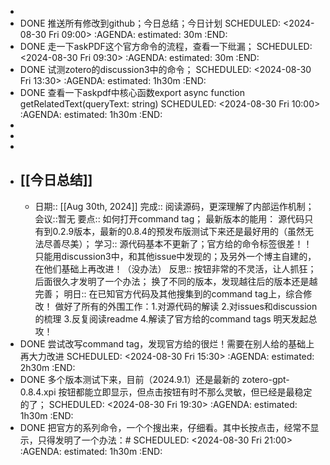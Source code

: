 -
- DONE 推送所有修改到github；今日总结；今日计划
  SCHEDULED: <2024-08-30 Fri 09:00>
  :AGENDA:
  estimated: 30m
  :END:
- DONE 走一下askPDF这个官方命令的流程，查看一下纰漏；
  SCHEDULED: <2024-08-30 Fri 09:30>
  :AGENDA:
  estimated: 30m
  :END:
- DONE 试测zotero的discussion3中的命令；
  SCHEDULED: <2024-08-30 Fri 13:30>
  :AGENDA:
  estimated: 1h30m
  :END:
- DONE 查看一下askpdf中核心函数export async function getRelatedText(queryText: string)
  SCHEDULED: <2024-08-30 Fri 10:00>
  :AGENDA:
  estimated: 1h30m
  :END:
-
-
-
- ## [[今日总结]]
	- 日期:: [[Aug 30th, 2024]]
	  完成:: 阅读源码，更深理解了内部运作机制；
	  会议::暂无
	  要点:: 如何打开command tag；
	               最新版本的能用：
	               源代码只有到0.2.9版本，最新的0.8.4的预发布版测试下来还是最好用的（虽然无法尽善尽美）；
	  学习:: 源代码基本不更新了；官方给的命令标签很差！！只能用discussion3中，和其他issue中发现的；及另外一个博主自建的，在他们基础上再改进！（没办法）
	  反思:: 按钮非常的不灵活，让人抓狂；后面很久才发明了一个办法；
	                换了不同的版本，发现越往后的版本还是越完善；
	  明日:: 在已知官方代码及其他搜集到的command tag上，综合修改！
	               做好了所有的外围工作：1.对源代码的解读 2.对issues和discussion的梳理 3.反复阅读readme 4.解读了官方给的command tags 明天发起总攻！
- DONE 尝试改写command tag，发现官方给的很烂！需要在别人给的基础上再大力改进
  SCHEDULED: <2024-08-30 Fri 15:30>
  :AGENDA:
  estimated: 2h30m
  :END:
- DONE 多个版本测试下来，目前（2024.9.1）还是最新的 zotero-gpt-0.8.4.xpi  按钮都能立即显示，但点击按钮有时不那么灵敏，但已经是最稳定的了；
  SCHEDULED: <2024-08-30 Fri 19:30>
  :AGENDA:
  estimated: 1h30m
  :END:
- DONE 把官方的系列命令，一个个搜出来，仔细看。其中长按点击，经常不显示，只得发明了一个办法：\#
  SCHEDULED: <2024-08-30 Fri 21:00>
  :AGENDA:
  estimated: 1h30m
  :END: